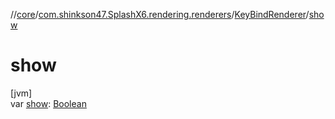 //[core](../../../index.md)/[com.shinkson47.SplashX6.rendering.renderers](../index.md)/[KeyBindRenderer](index.md)/[show](show.md)

# show

[jvm]\
var [show](show.md): [Boolean](https://kotlinlang.org/api/latest/jvm/stdlib/kotlin/-boolean/index.html)
